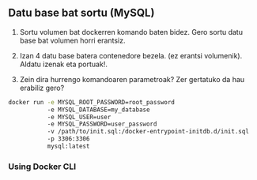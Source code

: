 
## Datu base bat sortu (MySQL)

1. Sortu volumen bat dockerren komando baten bidez. Gero sortu datu base bat volumen horri erantsiz.
   
2. Izan 4 datu base batera contenedore bezela. (ez erantsi volumenik). Aldatu izenak eta portuak!.

3. Zein dira hurrengo komandoaren parametroak? Zer gertatuko da hau erabiliz gero?

```bash
docker run -e MYSQL_ROOT_PASSWORD=root_password 
           -e MYSQL_DATABASE=my_database 
           -e MYSQL_USER=user 
           -e MYSQL_PASSWORD=user_password 
           -v /path/to/init.sql:/docker-entrypoint-initdb.d/init.sql 
           -p 3306:3306 
           mysql:latest
```

### Using Docker CLI
